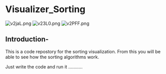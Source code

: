 # Visualizer_Sorting
![v2jaL.png](https://imgtr.ee/images/2023/05/15/v2jaL.png)
![v23L0.png](https://imgtr.ee/images/2023/05/15/v23L0.png)
![v2PFF.png](https://imgtr.ee/images/2023/05/15/v2PFF.png)
## Introduction-
This is a code repostory for the sorting visualization.
From this you will be able to see how the sorting algorithms work.

Just write the code and run it ...........
